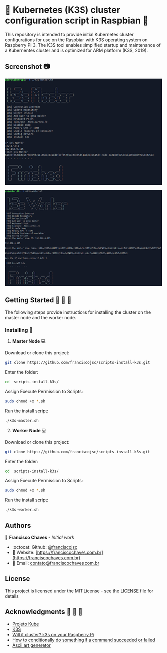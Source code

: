 # :tada: Kubernetes (K3S) cluster configuration script in Raspbian :tada:

This repository is intended to provide initial Kubernetes cluster configurations for use on the Raspbian with K3S operating system on Raspberry PI 3. The K3S tool enables simplified startup and maintenance of a Kubernentes cluster and is optimized for ARM platform (K3S, 2019).

## Screenshot :camera:

![k3s-master-script](screenshot-k3s-master.png "Install master node")  

![k3s-worker-script](screenshot-k3s-worker.png "Install worker node")

## Getting Started :rocket: :running: :walking:

The following steps provide instructions for installing the cluster on the master node and the worker node.

### Installing :wrench:

1. **Master Node** :computer:

Download or clone this project:
```bash
git clone https://github.com/franciscojsc/scripts-install-k3s.git 
```

Enter the folder:
```bash
cd  scripts-install-k3s/
```

Assign Execute Permission to Scripts:
```bash
sudo chmod +x *.sh 
```

Run the install script:
```bash
./k3s-master.sh
```

2. **Worker Node** :computer:

Download or clone this project:
```bash
git clone https://github.com/franciscojsc/scripts-install-k3s.git 
```

Enter the folder:
```bash
cd  scripts-install-k3s/
```

Assign Execute Permission to Scripts:
```bash
sudo chmod +x *.sh 
```

Run the install script:
```bash
./k3s-worker.sh
```

## Authors

 :man: **Francisco Chaves** - *Initial work* 
 * :octocat: Github: [@franciscojsc](https://github.com/franciscojsc)
 * :link: Website: [https://franciscochaves.com.br](https://franciscochaves.com.br)
 * :email: Email: contato@franciscochaves.com.br
 
## License 

This project is licensed under the MIT License - see the [LICENSE](LICENSE) file for details

## Acknowledgments :balloon: :balloon: :balloon:

* [Projeto Kube](https://projetokube.github.io)
* [K3S](https://k3s.io/)
* [Will it cluster? k3s on your Raspberry Pi](https://blog.alexellis.io/test-drive-k3s-on-raspberry-pi)
* [How to conditionally do something if a command succeeded or failed](https://unix.stackexchange.com/questions/22726/how-to-conditionally-do-something-if-a-command-succeeded-or-failed)
* [Ascii art generetor](http://patorjk.com/software/taag/)
